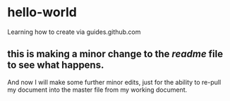 # hello-world
Learning how to create via guides.github.com
## this is making a minor change to the _readme_ file to see what happens.
And now I will make some further minor edits, just for the ability to re-pull my document into the master file from my working document.
